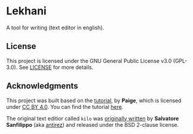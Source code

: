 # Lekhani
A tool for writing (text editor in english).

## License
This project is licensed under the GNU General Public License v3.0 (GPL-3.0). See [LICENSE](./LICENSE) for more details.

## Acknowledgments
This project was built based on the [tutorial](https://github.com/snaptoken/kilo-tutorial), by **Paige**, which is licensed under [CC BY 4.0](https://creativecommons.org/licenses/by/4.0/). You can find the tutorial [here](http://viewsourcecode.org/snaptoken/kilo).

The original text editior called `kilo` was [originally written](https://github.com/antirez/kilo) by **Salvatore Sanfilippo** (aka [antirez](https://github.com/antirez)) and released under the BSD 2-clause license.

<!--
# To be included at the top of the source code

    Lekhani: A text editor
    Copyright (C) 2025  Khethan R G

    This program is free software: you can redistribute it and/or modify
    it under the terms of the GNU General Public License as published by
    the Free Software Foundation, either version 3 of the License, or
    (at your option) any later version.

    This program is distributed in the hope that it will be useful,
    but WITHOUT ANY WARRANTY; without even the implied warranty of
    MERCHANTABILITY or FITNESS FOR A PARTICULAR PURPOSE.  See the
    GNU General Public License for more details.

    You should have received a copy of the GNU General Public License
    along with this program.  If not, see <https://www.gnu.org/licenses/>.

# To be included in the text editor in the about icon or box, example
    Lekhani --version

    Lekhani 1.0.0
    Copyright (C) 2025 Khethan R G
    This is a free software. This program comes with ABSOLUTELY NO WARRANTY;
    not even for MERCHANTABILITY or FITNESS FOR A PARTICULAR PURPOSE.
    This is free software, and you are welcome to redistribute it
    under GNU General public license v3.0.

-->
